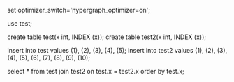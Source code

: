 
set optimizer_switch='hypergraph_optimizer=on';

use test;

create table test(x int, INDEX (x));
create table test2(x int, INDEX (x));

insert into test values (1), (2), (3), (4), (5);
insert into test2 values (1), (2), (3), (4), (5), (6), (7), (8), (9), (10); 

select * from test join test2 on test.x = test2.x order by test.x;




